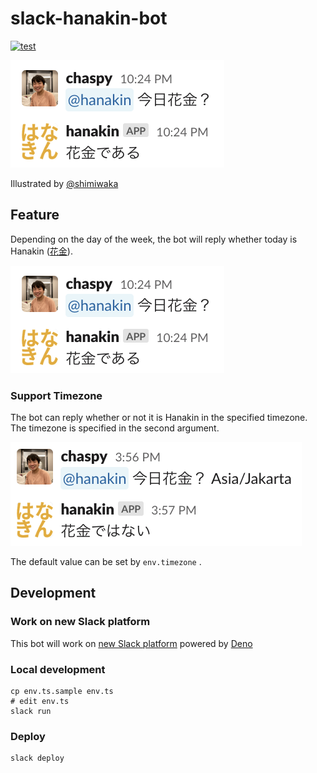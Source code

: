 # slack-hanakin-bot

[![test](https://github.com/chaspy/slack-hanakin-bot/actions/workflows/test.yaml/badge.svg)](https://github.com/chaspy/slack-hanakin-bot/actions/workflows/test.yaml)

![hanakin.png](assets/hanakin.png)

Illustrated by [@shimiwaka](https://github.com/shimiwaka)

## Feature

Depending on the day of the week, the bot will reply whether today is Hanakin ([花金](https://kotobank.jp/word/%E8%8A%B1%E9%87%91-603416)).

![hanakin.png](assets/hanakin.png)

### Support Timezone

The bot can reply whether or not it is Hanakin in the specified timezone. The timezone is specified in the second argument. 

![timezone.png](assets/timezone.png)

The default value can be set by `env.timezone` .

## Development

### Work on new Slack platform

This bot will work on [new Slack platform](https://api.slack.com/future?utm_medium=referral&utm_source=partner&utm_campaign=fy23-dev-open-beta-launch) powered by [Deno](https://deno.com/blog/slack-open-beta)

### Local development

```
cp env.ts.sample env.ts
# edit env.ts
slack run
```

### Deploy

```
slack deploy
```

